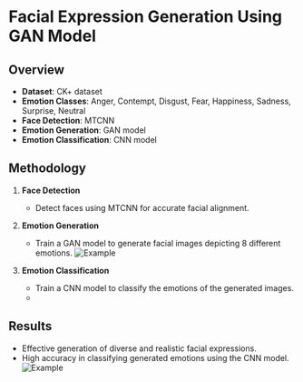 # Facial Expression Generation Using GAN Model

## Overview
- **Dataset**: CK+ dataset
- **Emotion Classes**: Anger, Contempt, Disgust, Fear, Happiness, Sadness, Surprise, Neutral
- **Face Detection**: MTCNN
- **Emotion Generation**: GAN model
- **Emotion Classification**: CNN model

## Methodology
1. **Face Detection**
   - Detect faces using MTCNN for accurate facial alignment.   
   
2. **Emotion Generation**
   - Train a GAN model to generate facial images depicting 8 different emotions.
   ![Example](https://i.ibb.co/p1pB1HR/fw.png)    
3. **Emotion Classification**
   - Train a CNN model to classify the emotions of the generated images.
   - 
## Results
- Effective generation of diverse and realistic facial expressions.
- High accuracy in classifying generated emotions using the CNN model.
![Example](https://i.ibb.co/rF9frYg/fk.png)
